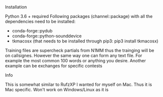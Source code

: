 Installation

Python 3.6 + required
Following packages (channel::package) with all the dependencies need to be installed:
* conda-forge::pydub
* conda-forge::python-sounddevice
* tkmacosx (that needs to be installed through pip3: pip3 install tkmacosx)

Training files are supercheck partials from N1MM thus the trainging will be on callsignes. However the same way one can form any text file. For example the most common 100 words or anything you desire. Another example can be exchanges for specific contests

Info

This is somewhat similar to RufzXP I wanted for myself on Mac. Thus it is Mac specific. Won't work on Windows/Linux as it is

